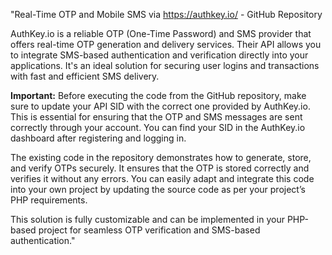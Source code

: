 "Real-Time OTP and Mobile SMS via https://authkey.io/ - GitHub Repository

AuthKey.io is a reliable OTP (One-Time Password) and SMS provider that offers real-time OTP generation and delivery services. Their API allows you to integrate SMS-based authentication and verification directly into your applications. It's an ideal solution for securing user logins and transactions with fast and efficient SMS delivery.

**Important:** Before executing the code from the GitHub repository, make sure to update your API SID with the correct one provided by AuthKey.io. This is essential for ensuring that the OTP and SMS messages are sent correctly through your account. You can find your SID in the AuthKey.io dashboard after registering and logging in.

The existing code in the repository demonstrates how to generate, store, and verify OTPs securely. It ensures that the OTP is stored correctly and verifies it without any errors. You can easily adapt and integrate this code into your own project by updating the source code as per your project’s PHP requirements.

This solution is fully customizable and can be implemented in your PHP-based project for seamless OTP verification and SMS-based authentication."
